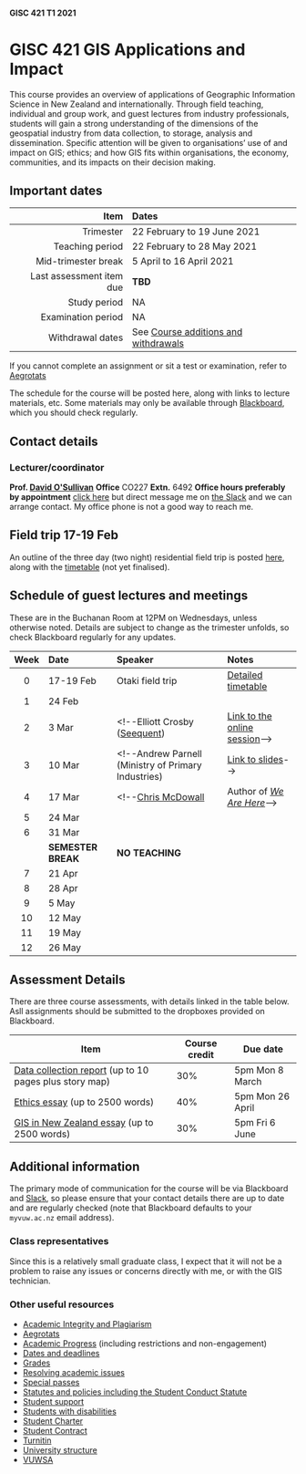#### GISC 421 T1 2021
# GISC 421 GIS Applications and Impact
This course provides an overview of applications of Geographic Information Science in New Zealand and internationally. Through field teaching, individual and group work, and guest lectures from industry professionals, students will gain a strong understanding of the dimensions of the geospatial industry from data collection, to storage, analysis and dissemination. Specific attention will be given to organisations’ use of and impact on GIS; ethics; and how GIS fits within organisations, the economy, communities, and its impacts on their decision making.

<!--# Important!
**The COVID-19 crisis means that all details are subject to change at any time. Keep close tabs on this page, and on information posted to Blackboard for changes to schedules, etc.**

## Link to zoom meetings of this class
You will find the zoom link for this class on [Blackboard](https://blackboard.vuw.ac.nz/webapps/blackboard/content/listContentEditable.jsp?course_id=_106344_1&content_id=_2641846_1&crosscoursenavrequest=true).
-->

## Important dates
Item | Dates
 -: | :-
Trimester | 22 February to 19 June 2021
Teaching period | 22 February to 28 May 2021
Mid-trimester break | 5 April to 16 April 2021
Last assessment item due | **TBD**
Study period | NA
Examination period | NA
Withdrawal dates | See [Course additions and withdrawals](www.victoria.ac.nz/home/admisenrol/payments/withdrawalsrefunds)

If you cannot complete an assignment or sit a test or examination, refer to [Aegrotats](www.victoria.ac.nz/home/study/exams-and-assessments/aegrotat)

The schedule for the course will be posted here, along with links to lecture materials, etc. Some materials may only be available through [Blackboard](https://blackboard.vuw.ac.nz/), which you should check regularly.

## Contact details
### Lecturer/coordinator
**Prof. [David O'Sullivan](mailto:david.osullivan@vuw.ac.nz)**
**Office** CO227 **Extn.** 6492 **Office hours preferably by appointment** [click here](http://calendly.com/dosullivan) but direct message me on [the Slack](https://vuwgisc2020.slack.com) and we can arrange contact. My office phone is not a good way to reach me.

## Field trip 17-19 Feb
An outline of the three day (two night) residential field trip is posted [here](field-trip/overview-and-requirements.md), along with the [timetable](field-trip/timetable.md) (not yet finalised).

## Schedule of guest lectures and meetings
These are in the Buchanan Room at 12PM on Wednesdays, unless otherwise noted. Details are subject to change as the trimester unfolds, so check Blackboard regularly for any updates.

Week | Date | Speaker | Notes
:---:|:---|:---|:---
0 | 17-19 Feb | Otaki field trip | [Detailed timetable](field-trip/timetable.md)
1 | 24 Feb | <!--[Ethics and GIS](https://southosullivan.com/gisc421/EthicalConsiderations/) (David)-->
2 | 3 Mar | <!--Elliott Crosby ([Seequent](https://www.seequent.com/)) | [Link to the online session](https://teams.microsoft.com/l/meetup-join/19%3ameeting_Y2VmZDcxMTMtNjY2Yi00YTQyLWJkZjgtODJlMDEyYzA2MDlk%40thread.v2/0?context=%7b%22Tid%22%3a%229d3a50aa-06a0-4090-b99a-9b798edce6b8%22%2c%22Oid%22%3a%22ed52f61e-c6ed-4ba7-bd4c-7263316d21a4%22%7d)-->
3 | 10 Mar | <!--Andrew Parnell (Ministry of Primary Industries) | [Link to slides](guests/GIS-at-MPI-Andrew-Parnell-2020.pptx?raw=true)-->
4 | 17 Mar | <!--[Chris McDowall](https://fogonwater.com/) | Author of [*We Are Here*](https://www.masseypress.ac.nz/books/we-are-here/)-->
5 | 24 Mar | <!--[Tony Moore](https://www.otago.ac.nz/surveying/people/otago040651.html) (Otago)-->
6 | 31 Mar | <!--[Sydney Shep](https://www.wgtn.ac.nz/wtapress/about/staff/sydney-shep) (VUW Waiteatea Press)-->
 | | **SEMESTER BREAK** | **NO TEACHING**
7 | 21 Apr |
8 | 28 Apr | <!--[Rebecca Kiddle](https://www.wgtn.ac.nz/architecture/about/staff/rebecca-kiddle) (VUW Architecture)-->
9 | 5 May |
10 | 12 May | <!--Duane Wilkins ([LINZ](http://linz.govt.nz/))-->
11 | 19 May |
12 | 26 May |

## Assessment Details
There are three course assessments, with details linked in the table below. Asll assignments should be submitted to the dropboxes provided on Blackboard.

Item | Course credit | Due date
--- | --- | ---
[Data collection report](data-collection-report.md) (up to 10 pages plus story map) | 30% | 5pm Mon 8 March
[Ethics essay](critical-gis-essay.md) (up to 2500 words) | 40% | 5pm Mon 26 April
[GIS in New Zealand essay](gis-in-new-zealand-essay.md) (up to 2500 words) | 30% | 5pm Fri 6 June

## Additional information
The primary mode of communication for the course will be via Blackboard and [Slack](https://vuwgisc2021.slack.com), so please ensure that your contact details there are up to date and are regularly checked (note that Blackboard defaults to your `myvuw.ac.nz` email address).

### Class representatives
Since this is a relatively small graduate class, I expect that it will not be a problem to raise any issues or concerns directly with me, or with the GIS technician.

### Other useful resources
+ [Academic Integrity and Plagiarism](http://www.victoria.ac.nz/home/study/plagiarism)
+ [Aegrotats](http:\\www.victoria.ac.nz/home/study/exams-and-assessments/aegrotat)
+ [Academic Progress](http:\\www.victoria.ac.nz/home/study/academic-progress) (including restrictions and non-engagement)
+ [Dates and deadlines](http:\\www.victoria.ac.nz/home/study/dates)
+ [Grades](http:\\www.victoria.ac.nz/home/study/exams-and-assessments/grades)
+ [Resolving academic issues](http:\\www.victoria.ac.nz/home/about/avcacademic/publications2#grievances)
+ [Special passes](http:\\www.victoria.ac.nz/home/about/avcacademic/publications2#specialpass)
+ [Statutes and policies including the Student Conduct Statute](http:\\www.victoria.ac.nz/home/about/policy)
+ [Student support](http:\\www.victoria.ac.nz/home/viclife/studentservice)
+ [Students with disabilities](http:\\www.victoria.ac.nz/st_services/disability)
+ [Student Charter](http:\\www.victoria.ac.nz/home/viclife/student-charter)
+ [Student Contract](http:\\www.victoria.ac.nz/home/admisenrol/enrol/studentcontract)
+ [Turnitin](http:\\www.cad.vuw.ac.nz/wiki/index.php/Turnitin)
+ [University structure](http:\\www.victoria.ac.nz/home/about)
+ [VUWSA](http:\\www.vuwsa.org.nz)
